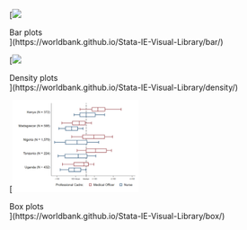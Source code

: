 [<img src="https://user-images.githubusercontent.com/15252541/31467170-1a358f78-aea7-11e7-85f7-0c152ad2c391.png" width="225">
<figcaption>Bar plots</figcaption>](https://worldbank.github.io/Stata-IE-Visual-Library/bar/)

[<img src="https://user-images.githubusercontent.com/15252541/30933363-622abee4-a398-11e7-98a6-432337ed7375.png" width="225">
<figcaption>Density plots</figcaption>](https://worldbank.github.io/Stata-IE-Visual-Library/density/)

[<img src="https://github.com/worldbank/Stata-IE-Visual-Library/blob/develop/Library/Box%20plots/10-25-50-75-90%20Percentile%20box%20plot/figure.png" width="225">
<figcaption>Box plots</figcaption>](https://worldbank.github.io/Stata-IE-Visual-Library/box/)

